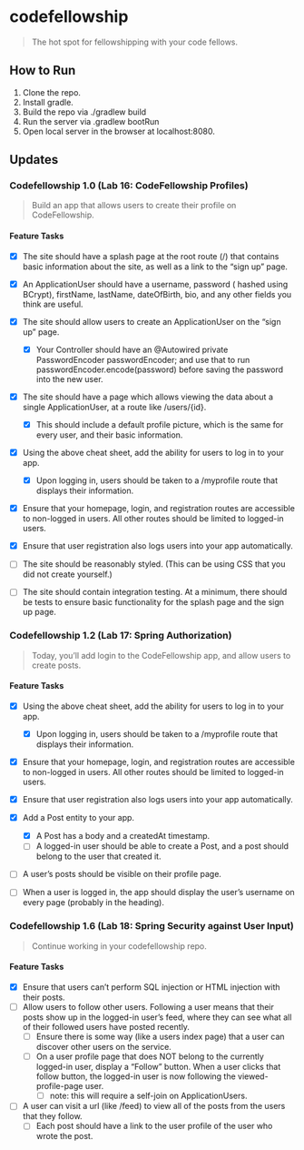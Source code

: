 # codefellowship
> The hot spot for fellowshipping with your code fellows.

## How to Run
1. Clone the repo.
2. Install gradle.
3. Build the repo via ./gradlew build
4. Run the server via .gradlew bootRun
5. Open local server in the browser at localhost:8080.


## Updates
### Codefellowship 1.0 (Lab 16: CodeFellowship Profiles)
> Build an app that allows users to create their profile on CodeFellowship.

#### Feature Tasks
-[X] The site should have a splash page at the root route (/) that contains basic information about the site, as well as a link to the “sign up” page.
-[X] An ApplicationUser should have a username, password ( hashed using BCrypt), firstName, lastName, dateOfBirth, bio, and any other fields you think are useful.
-[X] The site should allow users to create an ApplicationUser on the “sign up” page.
    -[X] Your Controller should have an @Autowired private PasswordEncoder passwordEncoder; and use that to run passwordEncoder.encode(password) before saving the password into the new user.
-[X] The site should have a page which allows viewing the data about a single ApplicationUser, at a route like /users/{id}.
    -[X] This should include a default profile picture, which is the same for every user, and their basic information.
-[X] Using the above cheat sheet, add the ability for users to log in to your app.
    -[X] Upon logging in, users should be taken to a /myprofile route that displays their information.
-[X] Ensure that your homepage, login, and registration routes are accessible to non-logged in users. All other routes should be limited to logged-in users.
-[X] Ensure that user registration also logs users into your app automatically.
-[ ] The site should be reasonably styled. (This can be using CSS that you did not create yourself.)
-[ ] The site should contain integration testing. At a minimum, there should be tests to ensure basic functionality for the splash page and the sign up page.


### Codefellowship 1.2 (Lab 17: Spring Authorization)
> Today, you’ll add login to the CodeFellowship app, and allow users to create posts.

#### Feature Tasks
-[X] Using the above cheat sheet, add the ability for users to log in to your app.
    -[X] Upon logging in, users should be taken to a /myprofile route that displays their information.
-[X] Ensure that your homepage, login, and registration routes are accessible to non-logged in users. All other routes should be limited to logged-in users.
-[X] Ensure that user registration also logs users into your app automatically.
-[X] Add a Post entity to your app.
    -[X] A Post has a body and a createdAt timestamp.
    -[ ] A logged-in user should be able to create a Post, and a post should belong to the user that created it.
-[ ] A user’s posts should be visible on their profile page.
-[ ] When a user is logged in, the app should display the user’s username on every page (probably in the heading).


### Codefellowship 1.6 (Lab 18: Spring Security against User Input)
> Continue working in your codefellowship repo.

#### Feature Tasks
-[X] Ensure that users can’t perform SQL injection or HTML injection with their posts.
-[ ] Allow users to follow other users. Following a user means that their posts show up in the logged-in user’s feed, where they can see what all of their followed users have posted recently.
    -[ ] Ensure there is some way (like a users index page) that a user can discover other users on the service.
    -[ ] On a user profile page that does NOT belong to the currently logged-in user, display a “Follow” button. When a user clicks that follow button, the logged-in user is now following the viewed-profile-page user.
        -[ ] note: this will require a self-join on ApplicationUsers.
-[ ] A user can visit a url (like /feed) to view all of the posts from the users that they follow.
    -[ ] Each post should have a link to the user profile of the user who wrote the post.